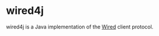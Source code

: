 wired4j
=======

wired4j is a Java implementation of the [Wired](http://wired.read-write.fr/) client protocol.
